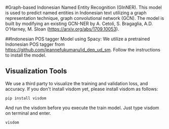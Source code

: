 #Graph-based Indonesian Named Entity Recognition (GInNER). 
This model is used to predict named entities in Indonesian text utilizing a graph representation technique, graph convolutional network (GCN). 
The model is built by modifying an existing GCN-NER by A. Cetoli, S. Bragaglia, A.D. O'Harney, M. Sloan (https://arxiv.org/abs/1709.10053).

##Indonesian POS tagger Model using Spacy:
We utilize a pretrained Indonesian POS tagger from https://github.com/jeannefukumaru/id_dep_ud_sm.
Follow the instructions to install the model.

## Visualization Tools

We use a third party to visualize the training and validation loss, and accuracy. 
If you don't install visdom yet, please install visdom as follows:
```
pip install visdom
``` 

And run the visdom before you execute the train model. Just type visdom on terminal and enter.
```
visdom
```
